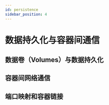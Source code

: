```yaml
---
id: persistence
sidebar_position: 4
---
```


# 数据持久化与容器间通信

## 数据卷（Volumes）与数据持久化

## 容器间网络通信

## 端口映射和容器链接
